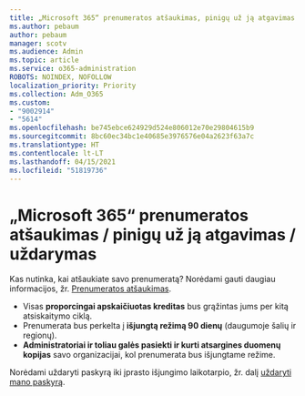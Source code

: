 ```yaml
---
title: „Microsoft 365“ prenumeratos atšaukimas, pinigų už ją atgavimas arba uždarymas
ms.author: pebaum
author: pebaum
manager: scotv
ms.audience: Admin
ms.topic: article
ms.service: o365-administration
ROBOTS: NOINDEX, NOFOLLOW
localization_priority: Priority
ms.collection: Adm_O365
ms.custom:
- "9002914"
- "5614"
ms.openlocfilehash: be745ebce624929d524e806012e70e29804615b9
ms.sourcegitcommit: 8bc60ec34bc1e40685e3976576e04a2623f63a7c
ms.translationtype: HT
ms.contentlocale: lt-LT
ms.lasthandoff: 04/15/2021
ms.locfileid: "51819736"
---
```

# <a name="cancelrefundclose-your-microsoft-365-subscription"></a>„Microsoft 365“ prenumeratos atšaukimas / pinigų už ją atgavimas / uždarymas

Kas nutinka, kai atšaukiate savo prenumeratą? Norėdami gauti daugiau informacijos, žr. [Prenumeratos atšaukimas](https://docs.microsoft.com/microsoft-365/commerce/subscriptions/cancel-your-subscription?view=o365-worldwide).

- Visas **proporcingai apskaičiuotas kreditas** bus grąžintas jums per kitą atsiskaitymo ciklą.
- Prenumerata bus perkelta į **išjungtą režimą 90 dienų** (daugumoje šalių ir regionų).
- **Administratoriai ir toliau galės pasiekti ir kurti atsargines duomenų kopijas** savo organizacijai, kol prenumerata bus išjungtame režime.

Norėdami uždaryti paskyrą iki įprasto išjungimo laikotarpio, žr. dalį [uždaryti mano paskyrą](https://docs.microsoft.com/microsoft-365/commerce/close-your-account?view=o365-worldwide).

